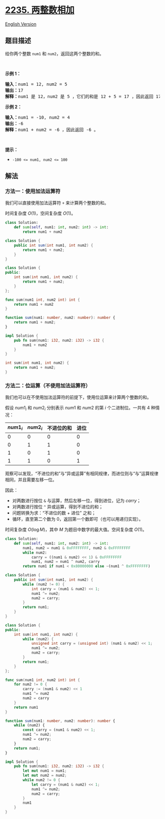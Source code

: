 # [2235. 两整数相加](https://leetcode.cn/problems/add-two-integers)

[English Version](/solution/2200-2299/2235.Add%20Two%20Integers/README_EN.md)

<!-- tags:数学 -->

<!-- difficulty:简单 -->

## 题目描述

<!-- 这里写题目描述 -->

给你两个整数&nbsp;<code>num1</code> 和 <code>num2</code>，返回这两个整数的和。

<p>&nbsp;</p>

<p><strong>示例 1：</strong></p>

<pre>
<strong>输入：</strong>num1 = 12, num2 = 5
<strong>输出：</strong>17
<strong>解释：</strong>num1 是 12，num2 是 5 ，它们的和是 12 + 5 = 17 ，因此返回 17 。
</pre>

<p><strong>示例 2：</strong></p>

<pre>
<strong>输入：</strong>num1 = -10, num2 = 4
<strong>输出：</strong>-6
<strong>解释：</strong>num1 + num2 = -6 ，因此返回 -6 。
</pre>

<p>&nbsp;</p>

<p><strong>提示：</strong></p>

<ul>
	<li><code>-100 &lt;= num1, num2 &lt;= 100</code></li>
</ul>

## 解法

### 方法一：使用加法运算符

我们可以直接使用加法运算符 `+` 来计算两个整数的和。

时间复杂度 $O(1)$，空间复杂度 $O(1)$。

<!-- tabs:start -->

```python
class Solution:
    def sum(self, num1: int, num2: int) -> int:
        return num1 + num2
```

```java
class Solution {
    public int sum(int num1, int num2) {
        return num1 + num2;
    }
}
```

```cpp
class Solution {
public:
    int sum(int num1, int num2) {
        return num1 + num2;
    }
};
```

```go
func sum(num1 int, num2 int) int {
	return num1 + num2
}
```

```ts
function sum(num1: number, num2: number): number {
    return num1 + num2;
}
```

```rust
impl Solution {
    pub fn sum(num1: i32, num2: i32) -> i32 {
        num1 + num2
    }
}
```

```c
int sum(int num1, int num2) {
    return num1 + num2;
}
```

<!-- tabs:end -->

### 方法二：位运算（不使用加法运算符）

我们也可以在不使用加法运算符的前提下，使用位运算来计算两个整数的和。

假设 $num1_i$ 和 $num2_i$ 分别表示 $num1$ 和 $num2$ 的第 $i$ 个二进制位。一共有 $4$ 种情况：

| $num1_i$ | $num2_i$ | 不进位的和 | 进位 |
| -------- | -------- | ---------- | ---- |
| 0        | 0        | 0          | 0    |
| 0        | 1        | 1          | 0    |
| 1        | 0        | 1          | 0    |
| 1        | 1        | 0          | 1    |

观察可以发现，“不进位的和”与“异或运算”有相同规律，而进位则与“与”运算规律相同，并且需要左移一位。

因此：

-   对两数进行按位 `&` 与运算，然后左移一位，得到进位，记为 $carry$；
-   对两数进行按位 `^` 异或运算，得到不进位的和；
-   问题转换为求：“不进位的数 + 进位” 之和；
-   循环，直至第二个数为 $0$，返回第一个数即可（也可以用递归实现）。

时间复杂度 $O(\log M)$，其中 $M$ 为题目中数字的最大值。空间复杂度 $O(1)$。

<!-- tabs:start -->

```python
class Solution:
    def sum(self, num1: int, num2: int) -> int:
        num1, num2 = num1 & 0xFFFFFFFF, num2 & 0xFFFFFFFF
        while num2:
            carry = ((num1 & num2) << 1) & 0xFFFFFFFF
            num1, num2 = num1 ^ num2, carry
        return num1 if num1 < 0x80000000 else ~(num1 ^ 0xFFFFFFFF)
```

```java
class Solution {
    public int sum(int num1, int num2) {
        while (num2 != 0) {
            int carry = (num1 & num2) << 1;
            num1 ^= num2;
            num2 = carry;
        }
        return num1;
    }
}
```

```cpp
class Solution {
public:
    int sum(int num1, int num2) {
        while (num2) {
            unsigned int carry = (unsigned int) (num1 & num2) << 1;
            num1 ^= num2;
            num2 = carry;
        }
        return num1;
    }
};
```

```go
func sum(num1 int, num2 int) int {
	for num2 != 0 {
		carry := (num1 & num2) << 1
		num1 ^= num2
		num2 = carry
	}
	return num1
}
```

```ts
function sum(num1: number, num2: number): number {
    while (num2) {
        const carry = (num1 & num2) << 1;
        num1 ^= num2;
        num2 = carry;
    }
    return num1;
}
```

```rust
impl Solution {
    pub fn sum(num1: i32, num2: i32) -> i32 {
        let mut num1 = num1;
        let mut num2 = num2;
        while num2 != 0 {
            let carry = (num1 & num2) << 1;
            num1 ^= num2;
            num2 = carry;
        }
        num1
    }
}
```

<!-- tabs:end -->

<!-- end -->
